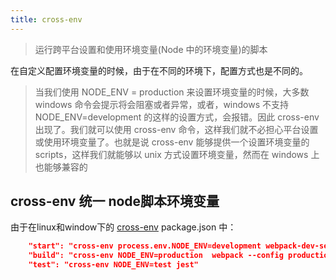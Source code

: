```yaml
---
title: cross-env
---
```


> 运行跨平台设置和使用环境变量(Node 中的环境变量)的脚本

在自定义配置环境变量的时候，由于在不同的环境下，配置方式也是不同的。

> 当我们使用 NODE_ENV = production 来设置环境变量的时候，大多数 windows 命令会提示将会阻塞或者异常，或者，windows 不支持 NODE_ENV=development 的这样的设置方式，会报错。因此 cross-env 出现了。我们就可以使用 cross-env 命令，这样我们就不必担心平台设置或使用环境变量了。也就是说 cross-env 能够提供一个设置环境变量的 scripts，这样我们就能够以 unix 方式设置环境变量，然而在 windows 上也能够兼容的

## cross-env 统一 node脚本环境变量

由于在linux和window下的
[cross-env](https://www.npmjs.com/package/cross-env)
package.json 中：

```json
    "start": "cross-env process.env.NODE_ENV=development webpack-dev-server  --config development.config.js",
    "build": "cross-env NODE_ENV=production  webpack --config production.config.js",
    "test": "cross-env NODE_ENV=test jest"
```
